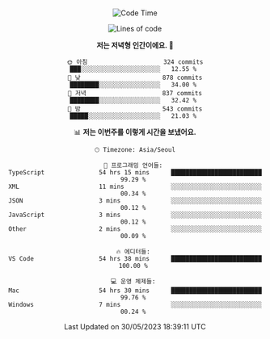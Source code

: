 <div align="center">

<br />

 <!--START_SECTION:waka-->
![Code Time](http://img.shields.io/badge/Code%20Time-687%20hrs%208%20mins-blue)

![Lines of code](https://img.shields.io/badge/%EC%A0%80%EB%8A%94%20%EC%97%AC%ED%83%9C%EA%B9%8C%EC%A7%80%20-2.9%20million%20%EC%A4%84%EC%9D%98%20%EC%BD%94%EB%93%9C%EB%A5%BC%20%EC%9E%91%EC%84%B1%ED%96%88%EC%96%B4%EC%9A%94.-blue)

**저는 저녁형 인간이에요. 🦉** 

```text
🌞 아침                     324 commits         ███░░░░░░░░░░░░░░░░░░░░░░   12.55 % 
🌆 낮　                     878 commits         ████████░░░░░░░░░░░░░░░░░   34.00 % 
🌃 저녁                     837 commits         ████████░░░░░░░░░░░░░░░░░   32.42 % 
🌙 밤　                     543 commits         █████░░░░░░░░░░░░░░░░░░░░   21.03 % 
```


📊 **저는 이번주를 이렇게 시간을 보냈어요.** 

```text
🕑︎ Timezone: Asia/Seoul

💬 프로그래밍 언어들: 
TypeScript               54 hrs 15 mins      █████████████████████████   99.29 % 
XML                      11 mins             ░░░░░░░░░░░░░░░░░░░░░░░░░   00.34 % 
JSON                     3 mins              ░░░░░░░░░░░░░░░░░░░░░░░░░   00.12 % 
JavaScript               3 mins              ░░░░░░░░░░░░░░░░░░░░░░░░░   00.12 % 
Other                    2 mins              ░░░░░░░░░░░░░░░░░░░░░░░░░   00.09 % 

🔥 에디터들: 
VS Code                  54 hrs 38 mins      █████████████████████████   100.00 % 

💻 운영 체제들: 
Mac                      54 hrs 30 mins      █████████████████████████   99.76 % 
Windows                  7 mins              ░░░░░░░░░░░░░░░░░░░░░░░░░   00.24 % 
```


 Last Updated on 30/05/2023 18:39:11 UTC
<!--END_SECTION:waka-->

</div>
